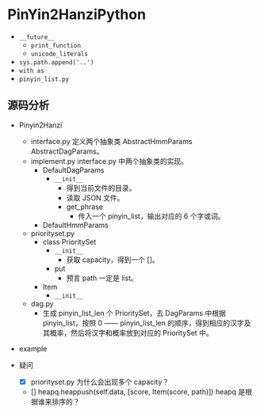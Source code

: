 # PinYin2HanziPython
- `__future__　`
	- `print_function`
	- `unicode_literals`
- `sys.path.append('..')`
- `with as`
- `pinyin_list.py`


## 源码分析
- Pinyin2Hanzi
	- interface.py 定义两个抽象类 AbstractHmmParams AbstractDagParams。
	- implement.py interface.py 中两个抽象类的实现。
		- DefaultDagParams
			- `__init__`
				- 得到当前文件的目录。
				- 读取 JSON 文件。
				- get_phrase
					- 传入一个 pinyin_list，输出对应的 6 个字或词。
		- DefaultHmmParams
	- priorityset.py
		- class PrioritySet
			- `__init__`
				- 获取 capacity，得到一个 []。
			- put
				- 预言 path 一定是 list。
		- Item
			- `__init__`
	- dag.py
		- 生成 pinyin_list_len 个 PrioritySet，去 DagParams 中根据 pinyin_list，按照 0 —— pinyin_list_len 的顺序，得到相应的汉字及其概率，然后将汉字和概率放到对应的 PrioritySet 中。
		
- example
- 疑问
	- [x] priorityset.py 为什么会出现多个 capacity？
	- [] heapq.heappush(self.data, [score, Item(score, path)]) heapq 是根据谁来排序的？